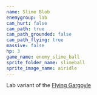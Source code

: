 ```yaml
---
name: Slime Blob
enemygroup: lab
can_hurt: false
can_path: true
can_path_grounded: false
can_path_flying: true
massive: false
hp: 3
game_name: enemy_slime_ball
sprite_folder_name: slimeball
sprite_image_name: airidle
---
```


Lab variant of the [Flying Gargoyle](#enemy-gargoyle-flying)